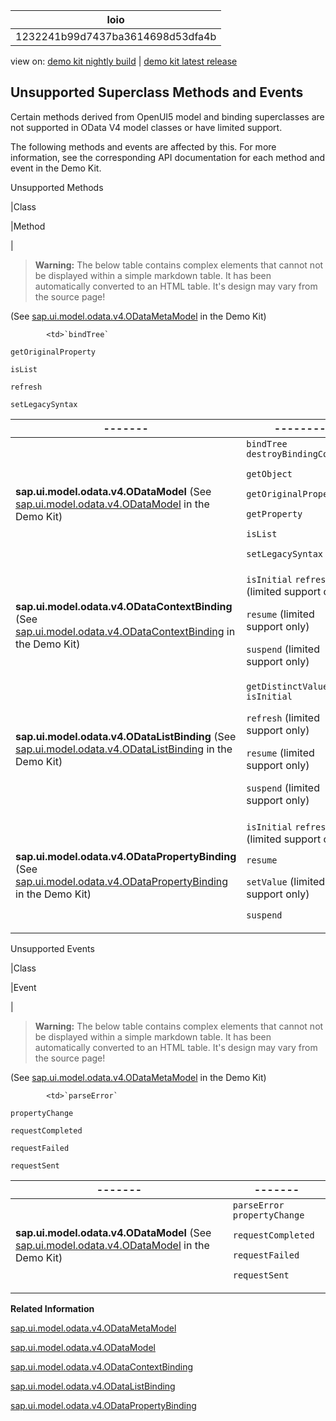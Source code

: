 <!-- loio1232241b99d7437ba3614698d53dfa4b -->

| loio |
| -----|
| 1232241b99d7437ba3614698d53dfa4b |

<div id="loio">

view on: [demo kit nightly build](https://openui5nightly.hana.ondemand.com/#/topic/1232241b99d7437ba3614698d53dfa4b) | [demo kit latest release](https://openui5.hana.ondemand.com/#/topic/1232241b99d7437ba3614698d53dfa4b)</div>

## Unsupported Superclass Methods and Events

Certain methods derived from OpenUI5 model and binding superclasses are not supported in OData V4 model classes or have limited support.

The following methods and events are affected by this. For more information, see the corresponding API documentation for each method and event in the Demo Kit.

 <a name="loio1232241b99d7437ba3614698d53dfa4b__table_yby_zws_xv"/>Unsupported Methods

|Class

|Method

|
 > **Warning:** The below table contains complex elements that cannot not be displayed within a simple markdown table. It has been automatically converted to an HTML table. It's design may vary from the source page!

<table>
	<thead>
		<tr>
			<th>-------</th>
			<th>--------</th>
		</tr>
	</thead>
	<tbody>

\(See [sap.ui.model.odata.v4.ODataMetaModel](https://openui5.hana.ondemand.com/#/api/sap.ui.model.odata.v4.ODataMetaModel) in the Demo Kit\)

			<td>`bindTree`
`getOriginalProperty`

`isList`

`refresh`

`setLegacySyntax`
			</td>
		</tr>
		<tr>
			<td>**sap.ui.model.odata.v4.ODataModel**
\(See [sap.ui.model.odata.v4.ODataModel](https://openui5.hana.ondemand.com/#/api/sap.ui.model.odata.v4.ODataModel) in the Demo Kit\)
			</td>
			<td>`bindTree`
`destroyBindingContext`

`getObject`

`getOriginalProperty`

`getProperty`

`isList`

`setLegacySyntax`
			</td>
		</tr>
		<tr>
			<td>**sap.ui.model.odata.v4.ODataContextBinding**
\(See [sap.ui.model.odata.v4.ODataContextBinding](https://openui5.hana.ondemand.com/#/api/sap.ui.model.odata.v4.ODataContextBinding) in the Demo Kit\)
			</td>
			<td>`isInitial`
`refresh` \(limited support only\)

`resume` \(limited support only\)

`suspend` \(limited support only\)
			</td>
		</tr>
		<tr>
			<td>**sap.ui.model.odata.v4.ODataListBinding**
\(See [sap.ui.model.odata.v4.ODataListBinding](https://openui5.hana.ondemand.com/#/api/sap.ui.model.odata.v4.ODataListBinding) in the Demo Kit\)
			</td>
			<td>`getDistinctValues`
`isInitial`

`refresh` \(limited support only\)

`resume` \(limited support only\)

`suspend` \(limited support only\)
			</td>
		</tr>
		<tr>
			<td>**sap.ui.model.odata.v4.ODataPropertyBinding**
\(See [sap.ui.model.odata.v4.ODataPropertyBinding](https://openui5.hana.ondemand.com/#/api/sap.ui.model.odata.v4.ODataPropertyBinding) in the Demo Kit\)
			</td>
			<td>`isInitial`
`refresh` \(limited support only\)

`resume`

`setValue` \(limited support only\)

`suspend`
			</td>
		</tr>
	</tbody>
</table>

 <a name="loio1232241b99d7437ba3614698d53dfa4b__table_ccv_gys_xv"/>Unsupported Events

|Class

|Event

|
 > **Warning:** The below table contains complex elements that cannot not be displayed within a simple markdown table. It has been automatically converted to an HTML table. It's design may vary from the source page!

<table>
	<thead>
		<tr>
			<th>-------</th>
			<th>-------</th>
		</tr>
	</thead>
	<tbody>

\(See [sap.ui.model.odata.v4.ODataMetaModel](https://openui5.hana.ondemand.com/#/api/sap.ui.model.odata.v4.ODataMetaModel) in the Demo Kit\)

			<td>`parseError`
`propertyChange`

`requestCompleted`

`requestFailed`

`requestSent`
			</td>
		</tr>
		<tr>
			<td>**sap.ui.model.odata.v4.ODataModel**
\(See [sap.ui.model.odata.v4.ODataModel](https://openui5.hana.ondemand.com/#/api/sap.ui.model.odata.v4.ODataModel) in the Demo Kit\)
			</td>
			<td>`parseError`
`propertyChange`

`requestCompleted`

`requestFailed`

`requestSent`
			</td>
		</tr>
	</tbody>
</table>

**Related Information**  


[sap.ui.model.odata.v4.ODataMetaModel](https://openui5.hana.ondemand.com/#/api/sap.ui.model.odata.v4.ODataMetaModel)

[sap.ui.model.odata.v4.ODataModel](https://openui5.hana.ondemand.com/#/api/sap.ui.model.odata.v4.ODataModel)

[sap.ui.model.odata.v4.ODataContextBinding](https://openui5.hana.ondemand.com/#/api/sap.ui.model.odata.v4.ODataContextBinding)

[sap.ui.model.odata.v4.ODataListBinding](https://openui5.hana.ondemand.com/#/api/sap.ui.model.odata.v4.ODataListBinding)

[sap.ui.model.odata.v4.ODataPropertyBinding](https://openui5.hana.ondemand.com/#/api/sap.ui.model.odata.v4.ODataPropertyBinding)

